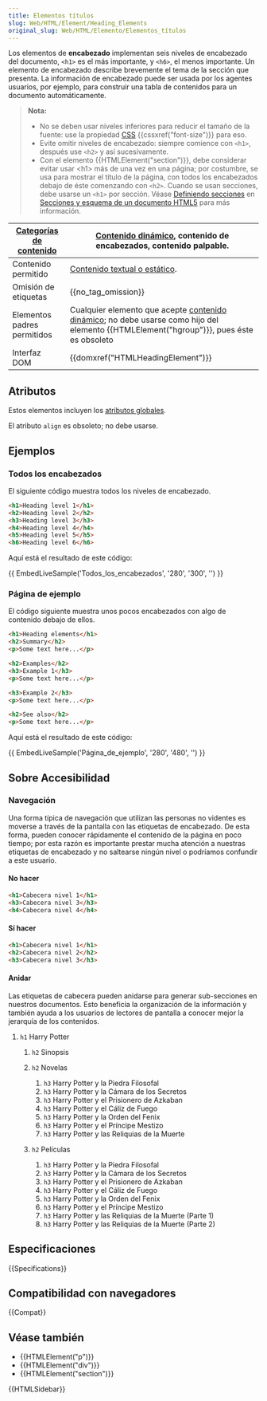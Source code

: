 ```yaml
---
title: Elementos títulos
slug: Web/HTML/Element/Heading_Elements
original_slug: Web/HTML/Elemento/Elementos_títulos
---
```


Los elementos de **encabezado** implementan seis niveles de encabezado del documento, `<h1>` es el más importante, y `<h6>`, el menos importante. Un elemento de encabezado describe brevemente el tema de la sección que presenta. La información de encabezado puede ser usada por los agentes usuarios, por ejemplo, para construir una tabla de contenidos para un documento automáticamente.

> **Nota:**
>
> - No se deben usar niveles inferiores para reducir el tamaño de la fuente: use la propiedad [CSS](/es/docs/Web/CSS) {{cssxref("font-size")}} para eso.
> - Evite omitir niveles de encabezado: siempre comience con `<h1>`, después use `<h2>` y así sucesivamente.
> - Con el elemento {{HTMLElement("section")}}, debe considerar evitar usar \<h1> más de una vez en una página; por costumbre, se usa para mostrar el título de la página, con todos los encabezados debajo de éste comenzando con `<h2>`. Cuando se usan secciones, debe usarse un `<h1>` por sección. Véase [Definiendo secciones](/es/docs/Sections_and_Outlines_of_an_HTML5_document#Definiendo_secciones_en_HTML5) en [Secciones y esquema de un documento HTML5](/es/docs/Sections_and_Outlines_of_an_HTML5_document) para más información.

| [Categorías de contenido](/es/docs/Web/Guide/HTML/categorias_de_contenido) | [Contenido dinámico](/es/docs/Web/Guide/HTML/categorias_de_contenido#Contenido_dinámico), contenido de encabezados, contenido palpable.                                                                               |
| -------------------------------------------------------------------------- | --------------------------------------------------------------------------------------------------------------------------------------------------------------------------------------------------------------------- |
| Contenido permitido                                                        | [Contenido textual o estático](/es/docs/Web/Guide/HTML/categorias_de_contenido#Contenido_textual_o_estático).                                                                                                         |
| Omisión de etiquetas                                                       | {{no_tag_omission}}                                                                                                                                                                                              |
| Elementos padres permitidos                                                | Cualquier elemento que acepte [contenido dinámico](/es/docs/Web/Guide/HTML/categorias_de_contenido#Contenido_dinámico); no debe usarse como hijo del elemento {{HTMLElement("hgroup")}}, pues éste es obsoleto |
| Interfaz DOM                                                               | {{domxref("HTMLHeadingElement")}}                                                                                                                                                                          |

## Atributos

Estos elementos incluyen los [atributos globales](/es/docs/Web/HTML/Atributos_Globales).

El atributo `align` es obsoleto; no debe usarse.

## Ejemplos

### Todos los encabezados

El siguiente código muestra todos los niveles de encabezado.

```html
<h1>Heading level 1</h1>
<h2>Heading level 2</h2>
<h3>Heading level 3</h3>
<h4>Heading level 4</h4>
<h5>Heading level 5</h5>
<h6>Heading level 6</h6>
```

Aquí está el resultado de este código:

{{ EmbedLiveSample('Todos_los_encabezados', '280', '300', '') }}

### Página de ejemplo

El código siguiente muestra unos pocos encabezados con algo de contenido debajo de ellos.

```html
<h1>Heading elements</h1>
<h2>Summary</h2>
<p>Some text here...</p>

<h2>Examples</h2>
<h3>Example 1</h3>
<p>Some text here...</p>

<h3>Example 2</h3>
<p>Some text here...</p>

<h2>See also</h2>
<p>Some text here...</p>
```

Aquí está el resultado de este código:

{{ EmbedLiveSample('Página_de_ejemplo', '280', '480', '') }}

## Sobre Accesibilidad

### Navegación

Una forma típica de navegación que utilizan las personas no videntes es moverse a través de la pantalla con las etiquetas de encabezado. De esta forma, pueden conocer rápidamente el contenido de la página en poco tiempo; por esta razón es importante prestar mucha atención a nuestras etiquetas de encabezado y no saltearse ningún nivel o podríamos confundir a este usuario.

#### No hacer

```html example-bad
<h1>Cabecera nivel 1</h1>
<h3>Cabecera nivel 3</h3>
<h4>Cabecera nivel 4</h4>
```

#### Sí hacer

```html example-good
<h1>Cabecera nivel 1</h1>
<h2>Cabecera nivel 2</h2>
<h3>Cabecera nivel 3</h3>
```

#### Anidar

Las etiquetas de cabecera pueden anidarse para generar sub-secciones en nuestros documentos. Esto beneficia la organización de la información y también ayuda a los usuarios de lectores de pantalla a conocer mejor la jerarquía de los contenidos.

1. `h1` Harry Potter

    1. `h2` Sinopsis
    2. `h2` Novelas

        1. `h3` Harry Potter y la Piedra Filosofal
        2. `h3` Harry Potter y la Cámara de los Secretos
        3. `h3` Harry Potter y el Prisionero de Azkaban
        4. `h3` Harry Potter y el Cáliz de Fuego
        5. `h3` Harry Potter y la Orden del Fenix
        6. `h3` Harry Potter y el Príncipe Mestizo
        7. `h3` Harry Potter y las Reliquias de la Muerte

    3. `h2` Películas

        1. `h3` Harry Potter y la Piedra Filosofal
        2. `h3` Harry Potter y la Cámara de los Secretos
        3. `h3` Harry Potter y el Prisionero de Azkaban
        4. `h3` Harry Potter y el Cáliz de Fuego
        5. `h3` Harry Potter y la Orden del Fenix
        6. `h3` Harry Potter y el Príncipe Mestizo
        7. `h3` Harry Potter y las Reliquias de la Muerte (Parte 1)
        8. `h3` Harry Potter y las Reliquias de la Muerte (Parte 2)

## Especificaciones

{{Specifications}}

## Compatibilidad con navegadores

{{Compat}}

## Véase también

- {{HTMLElement("p")}}
- {{HTMLElement("div")}}
- {{HTMLElement("section")}}

{{HTMLSidebar}}
